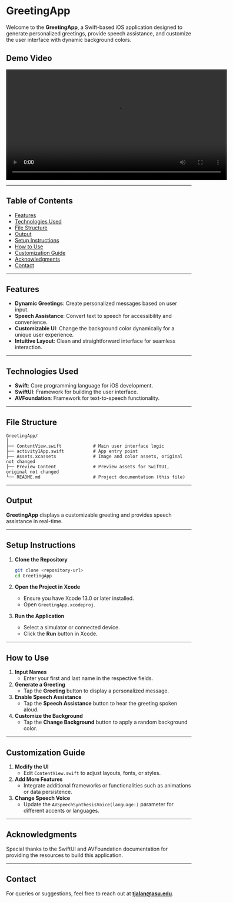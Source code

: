 # GreetingApp

Welcome to the **GreetingApp**, a Swift-based iOS application designed to generate personalized greetings, provide speech assistance, and customize the user interface with dynamic background colors.

## Demo Video
<video src="demo.mp4" controls width="600"></video>

---

## Table of Contents
- [Features](#features)
- [Technologies Used](#technologies-used)
- [File Structure](#file-structure)
- [Output](#output)
- [Setup Instructions](#setup-instructions)
- [How to Use](#how-to-use)
- [Customization Guide](#customization-guide)
- [Acknowledgments](#acknowledgments)
- [Contact](#contact)

---

## Features
- **Dynamic Greetings**: Create personalized messages based on user input.
- **Speech Assistance**: Convert text to speech for accessibility and convenience.
- **Customizable UI**: Change the background color dynamically for a unique user experience.
- **Intuitive Layout**: Clean and straightforward interface for seamless interaction.

---

## Technologies Used
- **Swift**: Core programming language for iOS development.
- **SwiftUI**: Framework for building the user interface.
- **AVFoundation**: Framework for text-to-speech functionality.

---

## File Structure
```
GreetingApp/
│
├── ContentView.swift            # Main user interface logic
├── activity1App.swift           # App entry point
├── Assets.xcassets              # Image and color assets, original not changed
├── Preview Content              # Preview assets for SwiftUI, original not changed
└── README.md                    # Project documentation (this file)
```

---

## Output
**GreetingApp** displays a customizable greeting and provides speech assistance in real-time. 

---

## Setup Instructions
1. **Clone the Repository**
   ```bash
   git clone <repository-url>
   cd GreetingApp
   ```

2. **Open the Project in Xcode**
   - Ensure you have Xcode 13.0 or later installed.
   - Open `GreetingApp.xcodeproj`.

3. **Run the Application**
   - Select a simulator or connected device.
   - Click the **Run** button in Xcode.

---

## How to Use
1. **Input Names**
   - Enter your first and last name in the respective fields.
2. **Generate a Greeting**
   - Tap the **Greeting** button to display a personalized message.
3. **Enable Speech Assistance**
   - Tap the **Speech Assistance** button to hear the greeting spoken aloud.
4. **Customize the Background**
   - Tap the **Change Background** button to apply a random background color.

---

## Customization Guide
1. **Modify the UI**
   - Edit `ContentView.swift` to adjust layouts, fonts, or styles.
2. **Add More Features**
   - Integrate additional frameworks or functionalities such as animations or data persistence.
3. **Change Speech Voice**
   - Update the `AVSpeechSynthesisVoice(language:)` parameter for different accents or languages.

---

## Acknowledgments
Special thanks to the SwiftUI and AVFoundation documentation for providing the resources to build this application.

---

## Contact
For queries or suggestions, feel free to reach out at **tjalan@asu.edu**.
